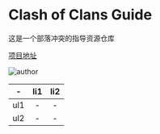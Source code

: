 # Clash of Clans Guide

这是一个部落冲突的指导资源仓库

[项目地址](https://github.com/hushenghao/coc-guide-resource)

![author](https://avatars2.githubusercontent.com/u/28776451?s=60&v=4)

|-|li1|li2|
|:-:|:-:|:-:|
|ul1|-|-|
|ul2|-|-|
